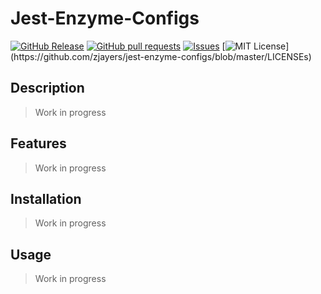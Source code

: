 # Jest-Enzyme-Configs
[![GitHub Release](https://img.shields.io/github/release/zjayers/jest-enzyme-configs.svg?style=flat)]()
[![GitHub pull requests](https://img.shields.io/github/issues-pr/zjayers/jest-enzyme-configs.svg?style=flat)]()
[![Issues](https://img.shields.io/github/issues-raw/zjayers/jest-enzyme-configs.svg?maxAge=25000)](https://github.com/zjayers/jest-enzyme-configs/issues)
[![MIT License](https://img.shields.io/apm/l/atomic-ui.svg?)](https://github.com/zjayers/jest-enzyme-configs/blob/master/LICENSEs)

## Description

> Work in progress

## Features

> Work in progress

## Installation

> Work in progress

## Usage

> Work in progress